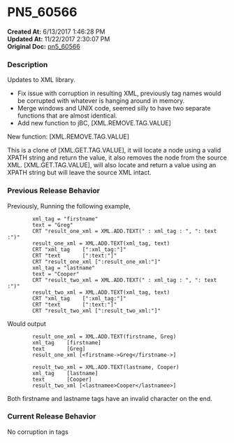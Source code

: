# PN5_60566

**Created At:** 6/13/2017 1:46:28 PM  
**Updated At:** 11/22/2017 2:30:07 PM  
**Original Doc:** [pn5_60566](https://docs.jbase.com/36526-5-6-2-release-notes/pn5_60566)  


### Description

Updates to XML library.

- Fix issue with corruption in resulting XML, previously tag names would be corrupted with whatever is hanging around in memory.
- Merge windows and UNIX code, seemed silly to have two separate functions that are almost identical.
- Add new function to jBC, [XML.REMOVE.TAG.VALUE]


New function: [XML.REMOVE.TAG.VALUE]

This is a clone of [XML.GET.TAG.VALUE], it will locate a node using a valid XPATH string and return the value, it also removes the node from the source XML. [XML.GET.TAG.VALUE], will also locate and return a value using an XPATH string but will leave the source XML intact.



### Previous Release Behavior

Previously, Running the following example,

```
        xml_tag = "firstname"
        text = "Greg"
        CRT "result_one_xml = XML.ADD.TEXT(" : xml_tag : ", ": text :")"
        result_one_xml = XML.ADD.TEXT(xml_tag, text)
        CRT "xml_tag    [":xml_tag:"]"
        CRT "text       [":text:"]"
        CRT "result_one_xml [":result_one_xml:"]"
        xml_tag = "lastname"
        text = "Cooper"
        CRT "result_two_xml = XML.ADD.TEXT(" : xml_tag : ", ": text :")"
        result_two_xml = XML.ADD.TEXT(xml_tag, text)
        CRT "xml_tag    [":xml_tag:"]"
        CRT "text       [":text:"]"
        CRT "result_two_xml [":result_two_xml:"]"
```

Would output

```
        result_one_xml = XML.ADD.TEXT(firstname, Greg)
        xml_tag    [firstname]
        text       [Greg]
        result_one_xml [<firstname->Greg</firstname->]

        result_two_xml = XML.ADD.TEXT(lastname, Cooper)
        xml_tag    [lastname]
        text       [Cooper]
        result_two_xml [<lastnamee>Cooper</lastnamee>]
```

Both firstname and lastname tags have an invalid character on the end.



### Current Release Behavior

No corruption in tags
